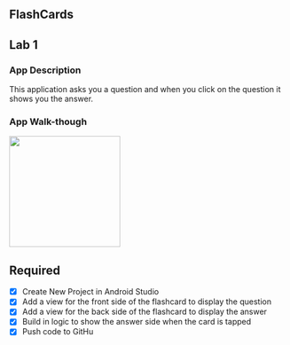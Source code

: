 ## FlashCards

## Lab 1

### App Description
This application asks you a question and when you click on the question it shows you the answer.

### App Walk-though

<img src="https://i.imgur.com/RtjRHOX.gif" width=200><br>

## Required
- [x] Create New Project in Android Studio
- [x] Add a view for the front side of the flashcard to display the question
- [x] Add a view for the back side of the flashcard to display the answer
- [x] Build in logic to show the answer side when the card is tapped
- [x] Push code to GitHu
